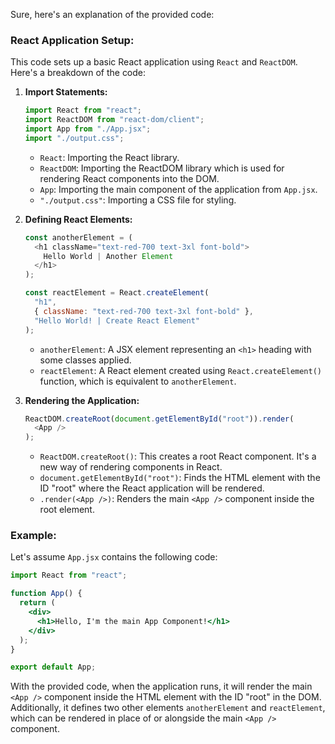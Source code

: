Sure, here's an explanation of the provided code:

### React Application Setup:

This code sets up a basic React application using `React` and `ReactDOM`. Here's a breakdown of the code:

1. **Import Statements:**
   ```javascript
   import React from "react";
   import ReactDOM from "react-dom/client";
   import App from "./App.jsx";
   import "./output.css";
   ```
   - `React`: Importing the React library.
   - `ReactDOM`: Importing the ReactDOM library which is used for rendering React components into the DOM.
   - `App`: Importing the main component of the application from `App.jsx`.
   - `"./output.css"`: Importing a CSS file for styling.

2. **Defining React Elements:**
   ```javascript
   const anotherElement = (
     <h1 className="text-red-700 text-3xl font-bold">
       Hello World | Another Element
     </h1>
   );

   const reactElement = React.createElement(
     "h1",
     { className: "text-red-700 text-3xl font-bold" },
     "Hello World! | Create React Element"
   );
   ```
   - `anotherElement`: A JSX element representing an `<h1>` heading with some classes applied.
   - `reactElement`: A React element created using `React.createElement()` function, which is equivalent to `anotherElement`.

3. **Rendering the Application:**
   ```javascript
   ReactDOM.createRoot(document.getElementById("root")).render(
     <App />
   );
   ```
   - `ReactDOM.createRoot()`: This creates a root React component. It's a new way of rendering components in React.
   - `document.getElementById("root")`: Finds the HTML element with the ID "root" where the React application will be rendered.
   - `.render(<App />)`: Renders the main `<App />` component inside the root element.

### Example:

Let's assume `App.jsx` contains the following code:

```jsx
import React from "react";

function App() {
  return (
    <div>
      <h1>Hello, I'm the main App Component!</h1>
    </div>
  );
}

export default App;
```

With the provided code, when the application runs, it will render the main `<App />` component inside the HTML element with the ID "root" in the DOM. Additionally, it defines two other elements `anotherElement` and `reactElement`, which can be rendered in place of or alongside the main `<App />` component.
